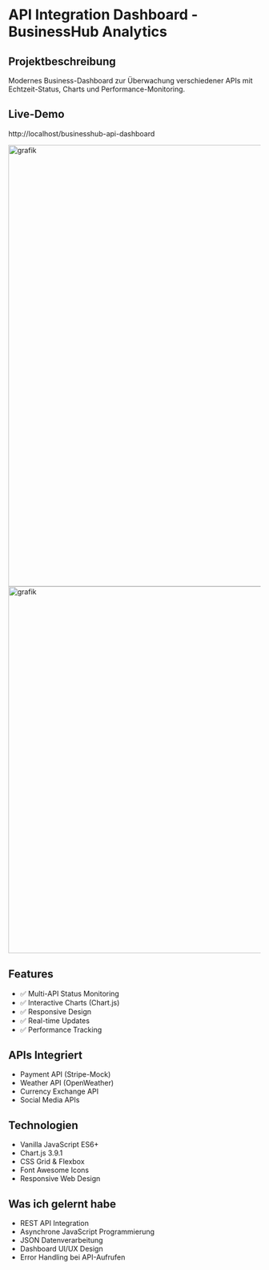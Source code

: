 # API Integration Dashboard - BusinessHub Analytics

## Projektbeschreibung
Modernes Business-Dashboard zur Überwachung verschiedener APIs 
mit Echtzeit-Status, Charts und Performance-Monitoring.

## Live-Demo
http://localhost/businesshub-api-dashboard

<img width="1854" height="881" alt="grafik" src="https://github.com/user-attachments/assets/b5b36c97-f73d-477d-a2b2-22d5bb964b62" />
<img width="1857" height="732" alt="grafik" src="https://github.com/user-attachments/assets/7ce1819a-03e0-4444-867a-d89dee9d2160" />


## Features
- ✅ Multi-API Status Monitoring
- ✅ Interactive Charts (Chart.js)
- ✅ Responsive Design
- ✅ Real-time Updates
- ✅ Performance Tracking

## APIs Integriert
- Payment API (Stripe-Mock)
- Weather API (OpenWeather)
- Currency Exchange API
- Social Media APIs

## Technologien
- Vanilla JavaScript ES6+
- Chart.js 3.9.1
- CSS Grid & Flexbox
- Font Awesome Icons
- Responsive Web Design

## Was ich gelernt habe
- REST API Integration
- Asynchrone JavaScript Programmierung
- JSON Datenverarbeitung
- Dashboard UI/UX Design
- Error Handling bei API-Aufrufen
